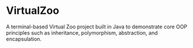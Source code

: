 # VirtualZoo
A terminal-based Virtual Zoo project built in Java to demonstrate core OOP principles such as inheritance, polymorphism, abstraction, and encapsulation.
